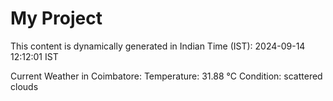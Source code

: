 # My Project

This content is dynamically generated in Indian Time (IST): 2024-09-14 12:12:01 IST


Current Weather in Coimbatore:
Temperature: 31.88 °C
Condition: scattered clouds
